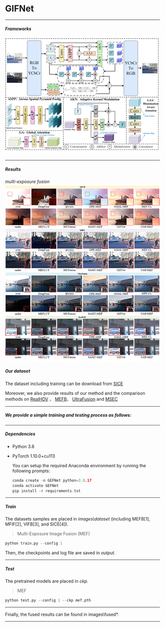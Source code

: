 # GIFNet 

-------------------------------------------------
##### **Frameworks**

![show](https://github.com/openluck666/GEFNet/blob/main/framework.png?raw=true)

-------------------------------------------------
##### **Results**

*multi-exposure fusion*
![show](https://github.com/openluck666/GEFNet/blob/main/experience.png?raw=true)



##### **Our dataset**

The dataset including training can be download from [SICE](https://github.com/csjcai/SICE)

Moreover, we also provide results of our method and the comparison methods on [RealHDV](https://github.com/yungsyu99/Real-HDRV) 、 [MEFB](https://github.com/xingchenzhang/MEFB)、 [UltraFusion](https://github.com/OpenImagingLab/UltraFusion) and [MSEC](https://github.com/mahmoudnafifi/Exposure_Correction)

-------------------------------------------------
##### **We provide a simple training and testing process as follows:**

-------------------------------------------------
##### **Dependencies**

* Python 3.8

* PyTorch 1.10.0+cu113

  You can setup the required Anaconda environment by running the following prompts:

  ```cpp
  conda create -n GEFNet python=3.8.17
  conda activate GEFNet
  pip install -r requirements.txt
  ```

  

-------------------------------------------------
##### **Train**

The datasets samples are placed in *images\dataset* (including MEFB[1], MFIF[2], VIFB[3], and SICE[4]).

> Multi-Exposure Image Fusion (MEF)

```python
python train.py --config 1
```

Then, the checkpoints and log file are saved in *output*.

-------------------------------------------------
##### **Test**

The pretrained models are placed in *ckp*.

> MEF

```python
python test.py --config 1 --ckp mef.pth
```



-------------------------------------------------
Finally, the fused results can be found in images\fused*.

-------------------------------------------------
